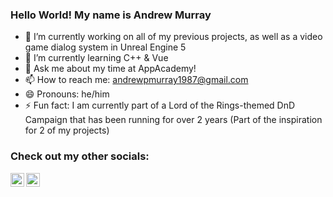 ### Hello World! My name is Andrew Murray

- 🔭 I’m currently working on all of my previous projects, as well as a video game dialog system in Unreal Engine 5
- 🌱 I’m currently learning C++ & Vue
- 💬 Ask me about my time at AppAcademy!
- 📫 How to reach me: [andrewpmurray1987@gmail.com](mailto:andrewpmurray1987@gmail.com)
- 😄 Pronouns: he/him
- ⚡ Fun fact: I am currently part of a Lord of the Rings-themed DnD Campaign that has been running for over 2 years (Part of the inspiration for 2 of my projects)

### Check out my other socials:

[<img align="left" alt="AndrewMurray | linkedIn" width="22px" src="https://cdn.jsdelivr.net/npm/simple-icons@v3/icons/linkedin.svg" />][linkedin]
[<img align="left" alt="AndrewMurray | AngelList" width="22px" src="https://cdn.jsdelivr.net/npm/simple-icons@v3/icons/angellist.svg" />][angellist]


[linkedin]: https://www.linkedin.com/in/andrew-murray-304b39231/
[angellist]: https://angel.co/u/andrew-murray-34
